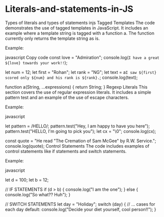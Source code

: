 # Literals-and-statements-in-JS
Types of literals and types of statements injs
Tagged Templates
The code demonstrates the use of tagged templates in JavaScript. It includes an example where a template string is tagged with a function a. The function currently only returns the template string as is.

Example:

javascript
Copy code
const love = "Admiration";
console.log(`I have a great ${love} towards your work!!`);

let num = 12;
let first = "Rohan";
let rank = "NG";
let text = a`I saw ${first} scored only ${num} and his rank is ${rank}.`;
console.log(text);

function a(String, ...expressions) {
    return String;
}
Regexp Literals
This section covers the use of regular expression literals. It includes a simple pattern test and an example of the use of escape characters.

Example:

javascript

let pattern = /HELLO/;
pattern.test("Hey, I am happy to have you here");
pattern.test("HELLO, I'm going to pick you");
let cx = "\0";
console.log(cx);

const quote = "He read \"The Cremation of Sam McGee\" by R.W. Service.";
console.log(quote);
Control Statements
The code includes examples of control statements like if statements and switch statements.

Example:

javascript

let d = 100;
let b = 12;

// IF STATEMENTS
if (d > b) {
    console.log("I am the one");
} else {
    console.log("So what?? Huh");
}

// SWITCH STATEMENTS
let day = "Holiday";
switch (day) {
    // ... cases for each day
    default:
        console.log("Decide your diet yourself, cool person!!");
}
